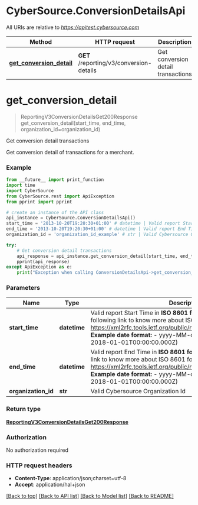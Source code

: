 # CyberSource.ConversionDetailsApi

All URIs are relative to *https://apitest.cybersource.com*

Method | HTTP request | Description
------------- | ------------- | -------------
[**get_conversion_detail**](ConversionDetailsApi.md#get_conversion_detail) | **GET** /reporting/v3/conversion-details | Get conversion detail transactions


# **get_conversion_detail**
> ReportingV3ConversionDetailsGet200Response get_conversion_detail(start_time, end_time, organization_id=organization_id)

Get conversion detail transactions

Get conversion detail of transactions for a merchant.

### Example 
```python
from __future__ import print_function
import time
import CyberSource
from CyberSource.rest import ApiException
from pprint import pprint

# create an instance of the API class
api_instance = CyberSource.ConversionDetailsApi()
start_time = '2013-10-20T19:20:30+01:00' # datetime | Valid report Start Time in **ISO 8601 format** Please refer the following link to know more about ISO 8601 format. - https://xml2rfc.tools.ietf.org/public/rfc/html/rfc3339.html#anchor14   **Example date format:**   - yyyy-MM-dd'T'HH:mm:ss.SSSZ (e.g. 2018-01-01T00:00:00.000Z) 
end_time = '2013-10-20T19:20:30+01:00' # datetime | Valid report End Time in **ISO 8601 format** Please refer the following link to know more about ISO 8601 format. - https://xml2rfc.tools.ietf.org/public/rfc/html/rfc3339.html#anchor14   **Example date format:**   - yyyy-MM-dd'T'HH:mm:ss.SSSZ (e.g. 2018-01-01T00:00:00.000Z) 
organization_id = 'organization_id_example' # str | Valid Cybersource Organization Id (optional)

try: 
    # Get conversion detail transactions
    api_response = api_instance.get_conversion_detail(start_time, end_time, organization_id=organization_id)
    pprint(api_response)
except ApiException as e:
    print("Exception when calling ConversionDetailsApi->get_conversion_detail: %s\n" % e)
```

### Parameters

Name | Type | Description  | Notes
------------- | ------------- | ------------- | -------------
 **start_time** | **datetime**| Valid report Start Time in **ISO 8601 format** Please refer the following link to know more about ISO 8601 format. - https://xml2rfc.tools.ietf.org/public/rfc/html/rfc3339.html#anchor14   **Example date format:**   - yyyy-MM-dd&#39;T&#39;HH:mm:ss.SSSZ (e.g. 2018-01-01T00:00:00.000Z)  | 
 **end_time** | **datetime**| Valid report End Time in **ISO 8601 format** Please refer the following link to know more about ISO 8601 format. - https://xml2rfc.tools.ietf.org/public/rfc/html/rfc3339.html#anchor14   **Example date format:**   - yyyy-MM-dd&#39;T&#39;HH:mm:ss.SSSZ (e.g. 2018-01-01T00:00:00.000Z)  | 
 **organization_id** | **str**| Valid Cybersource Organization Id | [optional] 

### Return type

[**ReportingV3ConversionDetailsGet200Response**](ReportingV3ConversionDetailsGet200Response.md)

### Authorization

No authorization required

### HTTP request headers

 - **Content-Type**: application/json;charset=utf-8
 - **Accept**: application/hal+json

[[Back to top]](#) [[Back to API list]](../README.md#documentation-for-api-endpoints) [[Back to Model list]](../README.md#documentation-for-models) [[Back to README]](../README.md)

